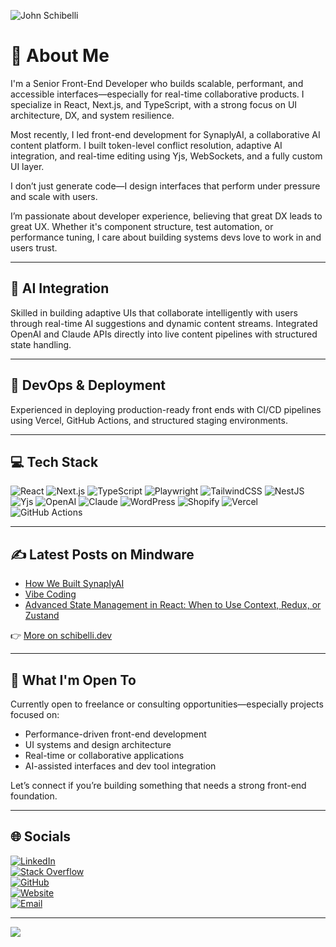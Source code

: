 ![John Schibelli](https://cdn.hashnode.com/res/hashnode/image/upload/v1740440673407/0f44c034-8485-46d5-b622-f4506cf8a000.jpeg)

# 💫 About Me

I'm a Senior Front-End Developer who builds scalable, performant, and accessible interfaces—especially for real-time collaborative products. I specialize in React, Next.js, and TypeScript, with a strong focus on UI architecture, DX, and system resilience.

Most recently, I led front-end development for SynaplyAI, a collaborative AI content platform. I built token-level conflict resolution, adaptive AI integration, and real-time editing using Yjs, WebSockets, and a fully custom UI layer.

I don’t just generate code—I design interfaces that perform under pressure and scale with users.

I’m passionate about developer experience, believing that great DX leads to great UX. Whether it's component structure, test automation, or performance tuning, I care about building systems devs love to work in and users trust.

---

## 🤖 AI Integration

Skilled in building adaptive UIs that collaborate intelligently with users through real-time AI suggestions and dynamic content streams. Integrated OpenAI and Claude APIs directly into live content pipelines with structured state handling.

---

## 🚀 DevOps & Deployment

Experienced in deploying production-ready front ends with CI/CD pipelines using Vercel, GitHub Actions, and structured staging environments.

---

## 💻 Tech Stack

![React](https://img.shields.io/badge/react-%2320232a.svg?style=for-the-badge&logo=react&logoColor=%2361DAFB)
![Next.js](https://img.shields.io/badge/next.js-000000?style=for-the-badge&logo=nextdotjs&logoColor=white)
![TypeScript](https://img.shields.io/badge/typescript-%23007ACC.svg?style=for-the-badge&logo=typescript&logoColor=white)
![Playwright](https://img.shields.io/badge/playwright-2E2E2E?style=for-the-badge&logo=playwright&logoColor=white)
![TailwindCSS](https://img.shields.io/badge/tailwindcss-%2338B2AC.svg?style=for-the-badge&logo=tailwind-css&logoColor=white)
![NestJS](https://img.shields.io/badge/nestjs-%23E0234E.svg?style=for-the-badge&logo=nestjs&logoColor=white)
![Yjs](https://img.shields.io/badge/yjs-collaboration-green?style=for-the-badge)
![OpenAI](https://img.shields.io/badge/openai-412991?style=for-the-badge&logo=openai&logoColor=white)
![Claude](https://img.shields.io/badge/claude-ai-%23f3e800.svg?style=for-the-badge)
![WordPress](https://img.shields.io/badge/WordPress-21759B?style=for-the-badge&logo=wordpress&logoColor=white)
![Shopify](https://img.shields.io/badge/shopify-96BF48?style=for-the-badge&logo=shopify&logoColor=white)
![Vercel](https://img.shields.io/badge/vercel-%23000000.svg?style=for-the-badge&logo=vercel&logoColor=white)
![GitHub Actions](https://img.shields.io/badge/githubactions-2088FF?style=for-the-badge&logo=github-actions&logoColor=white)

---

## ✍️ Latest Posts on Mindware

- [How We Built SynaplyAI](https://schibelli.dev/how-we-built-synaplyai)
- [Vibe Coding](https://schibelli.dev/vibe-coding)
- [Advanced State Management in React: When to Use Context, Redux, or Zustand](https://schibelli.dev/advanced-state-management-in-react-when-to-use-context-redux-or-zustand)

👉 [More on schibelli.dev](https://schibelli.dev)

---

## 💼 What I'm Open To

Currently open to freelance or consulting opportunities—especially projects focused on:
- Performance-driven front-end development
- UI systems and design architecture
- Real-time or collaborative applications
- AI-assisted interfaces and dev tool integration

Let’s connect if you’re building something that needs a strong front-end foundation.

---

## 🌐 Socials

[![LinkedIn](https://img.shields.io/badge/LinkedIn-%230077B5.svg?logo=linkedin&logoColor=white)](https://linkedin.com/in/johnschibelli)  
[![Stack Overflow](https://img.shields.io/badge/-Stackoverflow-FE7A16?logo=stack-overflow&logoColor=white)](https://stackoverflow.com/users/john-schibelli)  
[![GitHub](https://img.shields.io/badge/GitHub-181717?logo=github&logoColor=white&style=for-the-badge)](https://github.com/jschibelli)  
[![Website](https://img.shields.io/badge/Blog-schibelli.dev-000000?style=for-the-badge)](https://schibelli.dev)  
[![Email](https://img.shields.io/badge/Email-jschibelli@gmail.com-D14836?style=for-the-badge&logo=gmail&logoColor=white)](mailto:jschibelli@gmail.com)

---

[![](https://visitcount.itsvg.in/api?id=jschibelli&icon=0&color=0)](https://visitcount.itsvg.in)

